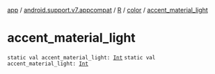 [app](../../../index.md) / [android.support.v7.appcompat](../../index.md) / [R](../index.md) / [color](index.md) / [accent_material_light](./accent_material_light.md)

# accent_material_light

`static val accent_material_light: `[`Int`](https://kotlinlang.org/api/latest/jvm/stdlib/kotlin/-int/index.html)
`static val accent_material_light: `[`Int`](https://kotlinlang.org/api/latest/jvm/stdlib/kotlin/-int/index.html)